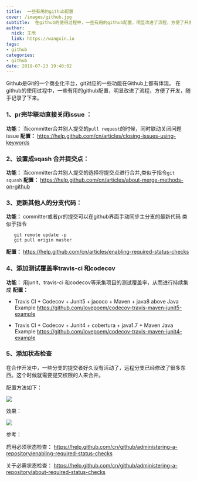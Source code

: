 ```yaml
---
title:  一些有用的github配置
cover: /images/github.jpg
subtitle:  在github的使用过程中，一些有用的github配置，明显改进了流程，方便了开发，随手记录了下来
author: 
  nick: 王欣
  link: https://wangxin.io
tags: 
- github
categories: 
- github
date: 2019-07-23 19:40:02
---
```


Github是Git的一个商业化平台，git对应的一些功能在Github上都有体现。 在github的使用过程中，一些有用的github配置，明显改进了流程，方便了开发，随手记录了下来。

###  1、pr完毕联动直接关闭issue ：
**功能：** 当committer合并别人提交的`pull request`的时候，同时联动关闭问题issue
**配置：** https://help.github.com/cn/articles/closing-issues-using-keywords

### 2、设置成sqash 合并提交点：
**功能：** 当committer合并别人提交的选择将提交点进行合并,类似于指令`git squash`
**配置：** https://help.github.com/cn/articles/about-merge-methods-on-github

### 3、更新其他人的分支代码：
**功能：** committer或者pr的提交可以在github界面手动同步主分支的最新代码
类似于指令
```
   git remote update -p
   git pull origin master 
```
**配置：** https://help.github.com/cn/articles/enabling-required-status-checks

### 4、添加测试覆盖率travis-ci 和codecov
**功能：** 用junit、travis-ci 和codecov等采集项目的测试覆盖率，从而进行持续集成
**配置：** 

* Travis CI + Codecov + Junit5 + jacoco + Maven + java8 above Java Example
https://github.com/lovepoem/codecov-travis-maven-junit5-example

* Travis CI + Codecov + Junit4 + cobertura + java1.7 + Maven Java Example
https://github.com/lovepoem/codecov-travis-maven-junit4-example

### 5、添加状态检查

在合作开发中，一些分支的提交者好久没有活动了，远程分支已经修改了很多东西。这个时候就需要提交权限的人来合并。

配置方法如下：

![](/images/enforce-update.png)

效果： 

![](/images/update-branch.png)

参考：

启用必须状态检查：
https://help.github.com/cn/github/administering-a-repository/enabling-required-status-checks

关于必需状态检查：
https://help.github.com/cn/github/administering-a-repository/about-required-status-checks